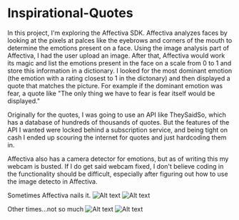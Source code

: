 # Inspirational-Quotes
  In this project, I'm exploring the Affectiva SDK. Affectiva analyzes faces by looking at the pixels at palces like the eyebrows and corners of the mouth to determine the emotions present on a face. Using the image analysis part of Affectiva, I had the user upload an image. After that, Affectiva would work its magic and list the emotions present in the face on a scale from 0 to 1 and store this information in a dictionary. I looked for the most dominant emotion (the emotion with a rating closest to 1 in the dictonary) and then displayed a quote that matches the picture. For example if the dominant emotion was fear, a quote like "The only thing we have to fear is fear itself would be displayed." 
  
  Originally for the quotes, I was going to use an API like TheySaidSo, which has a database of hundreds of thousands of quotes. But the features of the API I wanted were locked behind a subscription service, and being tight on cash I ended up scouring the internet for quotes and just hardcoding them in.
  
  Affectiva also has a camera detector for emotions, but as of writing this my webcam is busted. If I do get said webcam fixed, I don't believe coding in the functionality should be difficult, especially after figuring out how to use the image detecto in Affectiva.

Sometimes Affectiva nails it.
![Alt text](/relative/path/to/test2.png?raw=true "Optional Title")
![Alt text](/relative/path/to/test2After.png?raw=true "Optional Title")

Other times...not so much
![Alt text](/relative/path/to/test.png?raw=true "Optional Title")
![Alt text](/relative/path/to/testAfter.png?raw=true "Optional Title")
